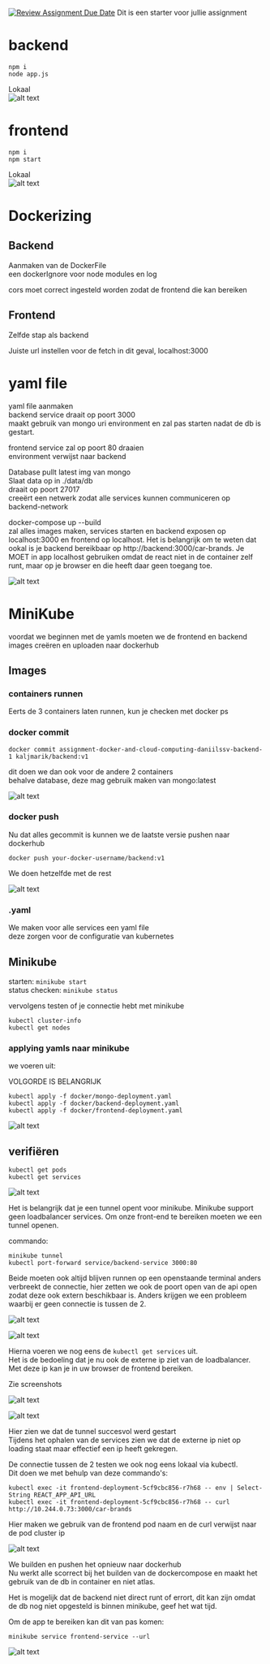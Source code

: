 [![Review Assignment Due Date](https://classroom.github.com/assets/deadline-readme-button-22041afd0340ce965d47ae6ef1cefeee28c7c493a6346c4f15d667ab976d596c.svg)](https://classroom.github.com/a/GyBlhhFf)
Dit is een starter voor jullie assignment

# backend

```
npm i
node app.js
```

Lokaal<br/>
![alt text](image.png)

# frontend

```
npm i
npm start
```

Lokaal<br/>
![alt text](image-1.png)

# Dockerizing

## Backend

Aanmaken van de DockerFile<br/>
een dockerIgnore voor node modules en log

cors moet correct ingesteld worden zodat de frontend die kan bereiken

## Frontend

Zelfde stap als backend

Juiste url instellen voor de fetch in dit geval, localhost:3000

# yaml file

yaml file aanmaken<br/>
backend service draait op poort 3000<br/>
maakt gebruik van mongo uri environment en zal pas starten nadat de db is gestart.

frontend service zal op poort 80 draaien<br/>
environment verwijst naar backend

Database pullt latest img van mongo<br/>
Slaat data op in ./data/db<br/>
draait op poort 27017<br/>
creeërt een netwerk zodat alle services kunnen communiceren op backend-network

docker-compose up --build<br/>
zal alles images maken, services starten en backend exposen op localhost:3000 en frontend op localhost. Het is belangrijk om te weten dat ookal is je backend bereikbaar op http://backend:3000/car-brands. Je MOET in app localhost gebruiken omdat de react niet in de container zelf runt, maar op je browser en die heeft daar geen toegang toe.

![alt text](image-2.png)

# MiniKube

voordat we beginnen met de yamls moeten we de frontend en backend images creëren en uploaden naar dockerhub

## Images

### containers runnen

Eerts de 3 containers laten runnen, kun je checken met docker ps

### docker commit

```
docker commit assignment-docker-and-cloud-computing-daniilssv-backend-1 kaljmarik/backend:v1
```

dit doen we dan ook voor de andere 2 containers<br/>
behalve database, deze mag gebruik maken van mongo:latest

![alt text](image-3.png)

### docker push

Nu dat alles gecommit is kunnen we de laatste versie pushen naar dockerhub

```
docker push your-docker-username/backend:v1
```

We doen hetzelfde met de rest

![alt text](image-4.png)

### .yaml

We maken voor alle services een yaml file<br/>
deze zorgen voor de configuratie van kubernetes

## Minikube

starten: `minikube start` <br/>
status checken: `minikube status` <br/>

vervolgens testen of je connectie hebt met minikube

```
kubectl cluster-info
kubectl get nodes
```

### applying yamls naar minikube

we voeren uit:

VOLGORDE IS BELANGRIJK

```
kubectl apply -f docker/mongo-deployment.yaml
kubectl apply -f docker/backend-deployment.yaml
kubectl apply -f docker/frontend-deployment.yaml
```

![alt text](image-5.png)

## verifiëren

```
kubectl get pods
kubectl get services
```

![alt text](image-6.png)

Het is belangrijk dat je een tunnel opent voor minikube. Minikube support geen loadbalancer services. Om onze front-end te bereiken moeten we een tunnel openen.

commando:

```
minikube tunnel
kubectl port-forward service/backend-service 3000:80
```

Beide moeten ook altijd blijven runnen op een openstaande terminal anders verbreekt de connectie, hier zetten we ook de poort open van de api open zodat deze ook extern beschikbaar is. Anders krijgen we een probleem waarbij er geen connectie is tussen de 2.<br/>

![alt text](image-12.png)

![alt text](image-7.png)

Hierna voeren we nog eens de `kubectl get services` uit.<br/>
Het is de bedoeling dat je nu ook de externe ip ziet van de loadbalancer.<br/>
Met deze ip kan je in uw browser de frontend bereiken.

Zie screenshots

![alt text](image-8.png)

![alt text](image-9.png)

Hier zien we dat de tunnel succesvol werd gestart<br/>
Tijdens het ophalen van de services zien we dat de externe ip niet op loading staat maar effectief een ip heeft gekregen.<br/>

De connectie tussen de 2 testen we ook nog eens lokaal via kubectl.<br/>
Dit doen we met behulp van deze commando's:<br/>

```
kubectl exec -it frontend-deployment-5cf9cbc856-r7h68 -- env | Select-String REACT_APP_API_URL
kubectl exec -it frontend-deployment-5cf9cbc856-r7h68 -- curl http://10.244.0.73:3000/car-brands
```

Hier maken we gebruik van de frontend pod naam en de curl verwijst naar de pod cluster ip

![alt text](image-10.png)

We builden en pushen het opnieuw naar dockerhub<br/>
Nu werkt alle scorrect bij het builden van de dockercompose en maakt het gebruik van de db in container en niet atlas.

Het is mogelijk dat de backend niet direct runt of errort, dit kan zijn omdat de db nog niet opgesteld is binnen minikube, geef het wat tijd.

Om de app te bereiken kan dit van pas komen:

```
minikube service frontend-service --url
```

![alt text](image-11.png)
